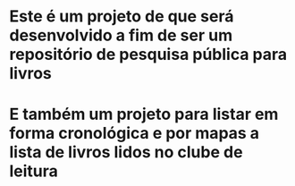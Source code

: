# Este é um projeto de que será desenvolvido a fim de ser um repositório de pesquisa pública para livros

# E também um projeto para listar em forma cronológica e por mapas a lista de livros lidos no clube de leitura
